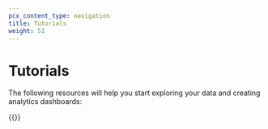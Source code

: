 ```yaml
---
pcx_content_type: navigation
title: Tutorials
weight: 51
---
```


# Tutorials

The following resources will help you start exploring your data and creating analytics dashboards:

{{<directory-listing>}}
